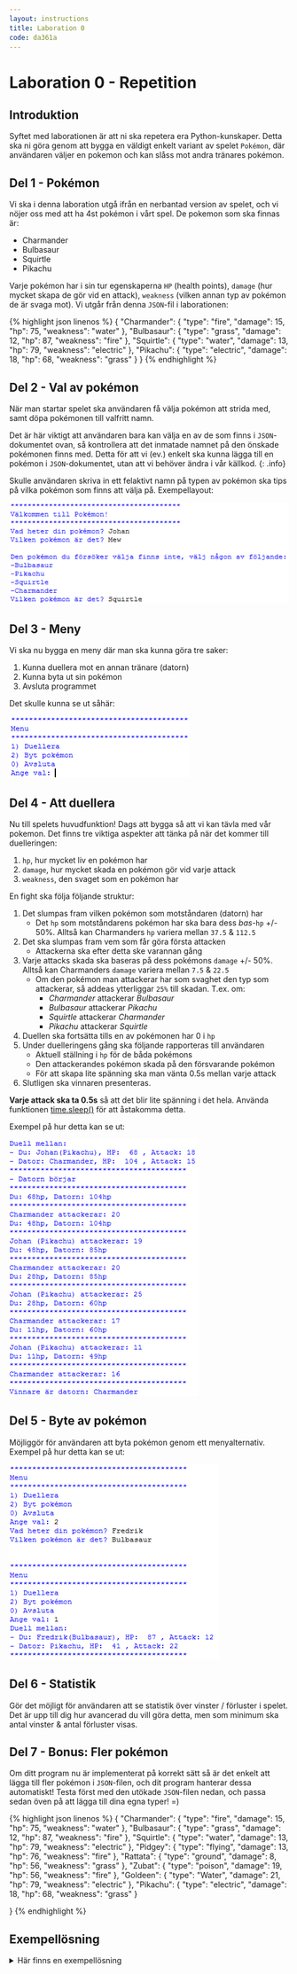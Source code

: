 ```yaml
---
layout: instructions
title: Laboration 0
code: da361a
---
```


# Laboration 0 - Repetition

## Introduktion

Syftet med laborationen är att ni ska repetera era Python-kunskaper. Detta ska ni göra genom att bygga en väldigt enkelt variant av spelet `Pokémon`, där användaren väljer en pokemon och kan slåss mot andra tränares pokémon.

## Del 1 - Pokémon

Vi ska i denna laboration utgå ifrån en nerbantad version av spelet, och vi nöjer oss med att ha 4st pokémon i vårt spel. De pokemon som ska finnas är:

- Charmander
- Bulbasaur
- Squirtle
- Pikachu

Varje pokémon har i sin tur egenskaperna `HP` (health points), `damage` (hur mycket skapa de gör vid en attack), `weakness` (vilken annan typ av pokémon de är svaga mot). Vi utgår från denna `JSON`-fil i laborationen:

{% highlight json linenos %}
{
    "Charmander": {
        "type": "fire",
        "damage": 15,
        "hp": 75,
        "weakness": "water"
    }, "Bulbasaur": {
        "type": "grass",
        "damage": 12,
        "hp": 87,
        "weakness": "fire"
    }, "Squirtle": {
        "type": "water",
        "damage": 13,
        "hp": 79,
        "weakness": "electric"
    }, "Pikachu": {
        "type": "electric",
        "damage": 18,
        "hp": 68,
        "weakness": "grass"
    }
}
{% endhighlight %}


## Del 2 - Val av pokémon

När man startar spelet ska användaren få välja pokémon att strida med, samt döpa pokémonen till valfritt namn.

Det är här viktigt att användaren bara kan välja en av de som finns i `JSON`-dokumentet ovan, så kontrollera att det inmatade namnet på den önskade pokémonen finns med. Detta för att vi (ev.) enkelt ska kunna lägga till en pokémon i `JSON`-dokumentet, utan att vi behöver ändra i vår källkod.
{: .info}

Skulle användaren skriva in ett felaktivt namn på typen av pokémon ska tips på vilka pokémon som finns att välja på. Exempellayout:

![Choose Pokemon](/assets/img/poke1.png)

## Del 3 - Meny

Vi ska nu bygga en meny där man ska kunna göra tre saker:

1. Kunna duellera mot en annan tränare (datorn)
2. Kunna byta ut sin pokémon
3. Avsluta programmet

Det skulle kunna se ut såhär:

![Menu](/assets/img/poke2.png)

## Del 4 - Att duellera

Nu till spelets huvudfunktion! Dags att bygga så att vi kan tävla med vår pokemon. Det finns tre viktiga aspekter att tänka på när det kommer till duelleringen:

1. `hp`, hur mycket liv en pokémon har
2. `damage`, hur mycket skada en pokémon gör vid varje attack
3. `weakness`, den svaget som en pokémon har

En fight ska följa följande struktur:

1. Det slumpas fram vilken pokémon som motståndaren (datorn) har
    - Det `hp` som motståndarens pokémon har ska bara dess *bas*-`hp` +/- 50%. Alltså kan Charmanders `hp` variera mellan `37.5` &amp; `112.5`
2. Det ska slumpas fram vem som får göra första attacken
    - Attackerna ska efter detta ske varannan gång
3. Varje attacks skada ska baseras på dess pokémons `damage` +/- 50%. Alltså kan Charmanders `damage` variera mellan `7.5` &amp; `22.5`
    - Om den pokémon man attackerar har som svaghet den typ som attackerar, så addeas ytterliggar `25%` till skadan. T.ex. om:
        - *Charmander* attackerar *Bulbasaur*
        - *Bulbasaur* attackerar *Pikachu*
        - *Squirtle* attackerar *Charmander*
        - *Pikachu* attackerar *Squirtle*
4. Duellen ska fortsätta tills en av pokémonen har 0 i `hp`
5. Under duelleringens gång ska följande rapporteras till användaren
    - Aktuell ställning i `hp` för de båda pokémons
    - Den attackerandes pokémon skada på den försvarande pokémon
    - För att skapa lite spänning ska man vänta 0.5s mellan varje attack
6. Slutligen ska vinnaren presenteras.

**Varje attack ska ta 0.5s** så att det blir lite spänning i det hela. Använda funktionen [time.sleep()](https://docs.python.org/2/library/time.html#time.sleep) för att åstakomma detta.

Exempel på hur detta kan se ut:

![Pokemon results](/assets/img/poke3.png)

## Del 5 - Byte av pokémon

Möjliggör för användaren att byta pokémon genom ett menyalternativ. Exempel på hur detta kan se ut:

![Pokemon results](/assets/img/poke4.png)

## Del 6 - Statistik

Gör det möjligt för användaren att se statistik över vinster / förluster i spelet. Det är upp till dig hur avancerad du vill göra detta, men som minimum ska antal vinster &amp; antal förluster visas.

## Del 7 - Bonus: Fler pokémon

Om ditt program nu är implementerat på korrekt sätt så är det enkelt att lägga till fler pokémon i `JSON`-filen, och dit program hanterar dessa automatiskt! Testa först med den utökade `JSON`-filen nedan, och passa sedan öven på att lägga till dina egna typer! =)

{% highlight json linenos %}
{
    "Charmander": {
        "type": "fire",
        "damage": 15,
        "hp": 75,
        "weakness": "water"
    }, "Bulbasaur": {
        "type": "grass",
        "damage": 12,
        "hp": 87,
        "weakness": "fire"
    }, "Squirtle": {
        "type": "water",
        "damage": 13,
        "hp": 79,
        "weakness": "electric"
    }, "Pidgey": {
        "type": "flying",
        "damage": 13,
        "hp": 76,
        "weakness": "fire"
    }, "Rattata": {
        "type": "ground",
        "damage": 8,
        "hp": 56,
        "weakness": "grass"
    }, "Zubat": {
        "type": "poison",
        "damage": 19,
        "hp": 56,
        "weakness": "fire"
    }, "Goldeen": {
        "type": "Water",
        "damage": 21,
        "hp": 79,
        "weakness": "electric"
    }, "Pikachu": {
        "type": "electric",
        "damage": 18,
        "hp": 68,
        "weakness": "grass"
    }

}
{% endhighlight %}

## Exempellösning

<details>
    <summary>Här finns en exempellösning</summary>
{% highlight python linenos %}
import random
import time

pokemons = {
    "Charmander": {
        "type": "fire",
        "damage": 15,
        "hp": 75,
        "weakness": "water"
    }, "Bulbasaur": {
        "type": "grass",
        "damage": 12,
        "hp": 87,
        "weakness": "fire"
    }, "Squirtle": {
        "type": "water",
        "damage": 13,
        "hp": 79,
        "weakness": "electric"
    }, "Pidgey": {
        "type": "flying",
        "damage": 13,
        "hp": 76,
        "weakness": "fire"
    }, "Rattata": {
        "type": "ground",
        "damage": 8,
        "hp": 56,
        "weakness": "grass"
    }, "Zubat": {
        "type": "poison",
        "damage": 19,
        "hp": 56,
        "weakness": "fire"
    }, "Goldeen": {
        "type": "Water",
        "damage": 21,
        "hp": 79,
        "weakness": "electric"
    }, "Pikachu": {
        "type": "electric",
        "damage": 18,
        "hp": 68,
        "weakness": "grass"
    }

}

pokemon_name = ""
pokemon_type = ""
wins = 0
lost = 0


def app():
    print("*" * 40)
    print("Välkommen till Pokémon!")
    print("*" * 40)
    set_pokemon()

    choice = False
    while choice != "0":
        print_menu()
        choice = input("Ange val: ")
        if choice == "1":
            fight()
        if choice == "2":
            set_pokemon()
        elif choice == "0":
            print("*" * 40)
            print("Good game!")
            print("*" * 40)
            exit()
        print("\n")


def fight():
    keys = list(pokemons.keys())
    op = random.choice(keys)
    opponent = pokemons[op]
    opponent_damage = round(random.uniform(0.5, 1.5) * opponent["damage"])
    opponent_life = round(random.uniform(0.5, 1.5) * opponent["hp"])

    you_life = pokemons[pokemon_type]["hp"]
    you_damage = pokemons[pokemon_type]["damage"]

    print("Duell mellan:")
    print("- Du: " + pokemon_name + "(" + pokemon_type + "), HP: ",
          you_life, ", Attack:", you_damage)
    print("- Dator: " + op + ", HP: ", opponent_life,
          ", Attack:", opponent_damage)

    turn = random.randint(1, 10)
    print("*" * 40)
    if turn % 2 == 0:
        print("- Du börjar")
    else:
        print("- Datorn börjar")
    print("*" * 40)

    while opponent_life > 0 and you_life > 0:

        # Note: type/weakness not implemented yet

        time.sleep(0.5)
        print("Du: {}hp, Datorn: {}hp".format(you_life, opponent_life))
        print("*" * 40)
        time.sleep(0.5)
        if turn % 2 == 0:
            # You attack
            your_temp_damage = int(you_damage * random.uniform(0.5, 1.5))
            print(pokemon_name, "(" + pokemon_type +
                  ") attackerar:", your_temp_damage)
            opponent_life = round(opponent_life - your_temp_damage)
        else:
            # Opponent
            computer_temp_damage = int(
                opponent_damage * random.uniform(0.5, 1.5))
            print(op + " attackerar:", computer_temp_damage)
            you_life = round(you_life - computer_temp_damage)
        turn += 1

    print("*" * 40)

    if you_life > 0:
        print("Vinnare är du: " + pokemon_name, "(" + pokemon_type + ")")
    else:
        print("Vinnare är datorn: " + op)


def set_pokemon():
    global pokemon_name
    pokemon_name = input("Vad heter din pokémon? ")
    global pokemon_type
    pokemon_type = get_pokemon_type()


def print_menu():
    print("*" * 40)
    print("Menu")
    print("*" * 40)
    print("1) Duellera")
    print("2) Byt pokémon")
    print("0) Avsluta")


def get_pokemon_type():
    pokemon_type = False
    while pokemon_type == False:
        pokemon = input("Vilken pokémon är det? ")
        if pokemon in pokemons:
            return pokemon
        else:
            print("\nDen pokémon du försöker välja finns inte, välj någon av följande:")
            for p in pokemons:
                print("-" + p)


app()
{% endhighlight %}
</details>

